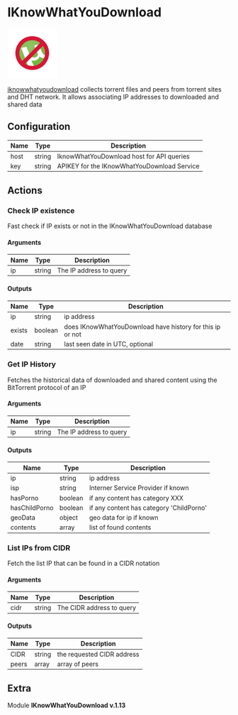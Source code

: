 # IKnowWhatYouDownload


![IKnowWhatYouDownload](../../assets/playbooks/library/iknowwhatyoudownload.png)


[iknowwhatyoudownload](https://iknowwhatyoudownload.com) collects torrent files and peers from torrent sites and DHT network. It allows associating IP addresses to downloaded and shared data

## Configuration



| Name      |  Type   |  Description  |
| --------- | ------- | --------------------------- |
| host | string | IknowWhatYouDownload host for API queries |
| key | string | APIKEY for the IKnowWhatYouDownload Service |








## Actions

### Check IP existence

Fast check if IP exists or not in the IKnowWhatYouDownload database



#### Arguments

| Name      |  Type   |  Description  |
| --------- | ------- | --------------------------- |
| ip | string | The IP address to query |






#### Outputs
| Name      |  Type   |  Description  |
| --------- | ------- | --------------------------- |
| ip | string | ip address |
| exists | boolean | does IKnowWhatYouDownload have history for this ip or not |
| date | string | last seen date in UTC, optional |







### Get IP History

Fetches the historical data of downloaded and shared content using the BitTorrent protocol of an IP



#### Arguments

| Name      |  Type   |  Description  |
| --------- | ------- | --------------------------- |
| ip | string | The IP address to query |






#### Outputs
| Name      |  Type   |  Description  |
| --------- | ------- | --------------------------- |
| ip | string | ip address |
| isp | string | Interner Service Provider if known |
| hasPorno | boolean | if any content has category XXX |
| hasChildPorno | boolean | if any content has category 'ChildPorno' |
| geoData | object | geo data for ip if known |
| contents | array | list of found contents |







### List IPs from CIDR

Fetch the list IP that can be found in a CIDR notation



#### Arguments

| Name      |  Type   |  Description  |
| --------- | ------- | --------------------------- |
| cidr | string | The CIDR address to query |






#### Outputs
| Name      |  Type   |  Description  |
| --------- | ------- | --------------------------- |
| CIDR | string | the requested CIDR address |
| peers | array | array of peers |












## Extra

Module **IKnowWhatYouDownload v.1.13**
